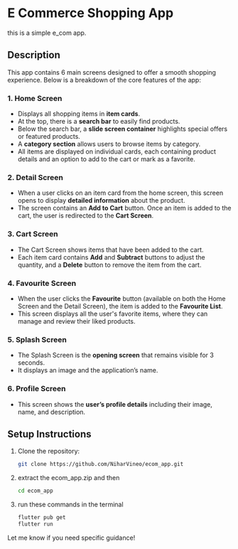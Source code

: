 # E Commerce Shopping App
this is a simple e_com app.

## Description

This app contains 6 main screens designed to offer a smooth shopping experience. Below is a breakdown of the core features of the app:

### 1. Home Screen
- Displays all shopping items in **item cards**.
- At the top, there is a **search bar** to easily find products.
- Below the search bar, a **slide screen container** highlights special offers or featured products.
- A **category section** allows users to browse items by category.
- All items are displayed on individual cards, each containing product details and an option to add to the cart or mark as a favorite.

### 2. Detail Screen
- When a user clicks on an item card from the home screen, this screen opens to display **detailed information** about the product.
- The screen contains an **Add to Cart** button. Once an item is added to the cart, the user is redirected to the **Cart Screen**.

### 3. Cart Screen
- The Cart Screen shows items that have been added to the cart.
- Each item card contains **Add** and **Subtract** buttons to adjust the quantity, and a **Delete** button to remove the item from the cart.

### 4. Favourite Screen
- When the user clicks the **Favourite** button (available on both the Home Screen and the Detail Screen), the item is added to the **Favourite List**.
- This screen displays all the user's favorite items, where they can manage and review their liked products.

### 5. Splash Screen
- The Splash Screen is the **opening screen** that remains visible for 3 seconds.
- It displays an image and the application’s name.

### 6. Profile Screen
- This screen shows the **user’s profile details** including their image, name, and description.

## Setup Instructions
1. Clone the repository:
   ```bash
   git clone https://github.com/NiharVineo/ecom_app.git

2. extract the ecom_app.zip and then
   ```bash
   cd ecom_app
3. run these commands in the terminal
   ```bash
   flutter pub get
   flutter run


Let me know if you need specific guidance!
